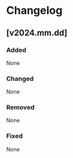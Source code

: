 # Changelog

## [v2024.mm.dd]

### Added

None

### Changed

None

### Removed

None

### Fixed

None

